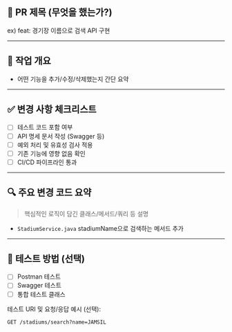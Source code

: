 ## 🚀 PR 제목 (무엇을 했는가?)
ex) feat: 경기장 이름으로 검색 API 구현

---

## 📌 작업 개요
- 어떤 기능을 추가/수정/삭제했는지 간단 요약

---

## ✅ 변경 사항 체크리스트
- [ ] 테스트 코드 포함 여부
- [ ] API 명세 문서 작성 (Swagger 등)
- [ ] 예외 처리 및 유효성 검사 적용
- [ ] 기존 기능에 영향 없음 확인
- [ ] CI/CD 파이프라인 통과

---

## 🔍 주요 변경 코드 요약
> 핵심적인 로직이 담긴 클래스/메서드/쿼리 등 설명


- `StadiumService.java`  stadiumName으로 검색하는 메서드 추가 


---

## 🧪 테스트 방법 (선택)
- [ ] Postman 테스트
- [ ] Swagger 테스트
- [ ] 통합 테스트 클래스

테스트 URI 및 요청/응답 예시 (선택):

```http
GET /stadiums/search?name=JAMSIL